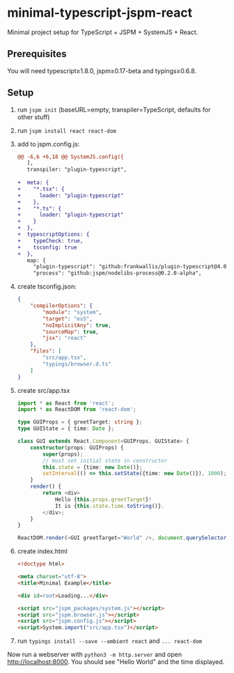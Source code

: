 # minimal-typescript-jspm-react

Minimal project setup for TypeScript + JSPM + SystemJS + React.

## Prerequisites

You will need typescript≥1.8.0, jspm≥0.17-beta and typings≥0.6.8.

## Setup

1. run `jspm init` (baseURL=empty, transpiler=TypeScript, defaults for other stuff)
2. run `jspm install react react-dom`
3. add to jspm.config.js:

	```diff
	@@ -6,6 +6,18 @@ SystemJS.config({
	   ],
	   transpiler: "plugin-typescript",
	 
	+  meta: {
	+    "*.tsx": {
	+      loader: "plugin-typescript"
	+    },
	+    "*.ts": {
	+      loader: "plugin-typescript"
	+    }
	+  },
	+  typescriptOptions: {
	+    typeCheck: true,
	+    tsconfig: true
	+  },
	   map: {
		 "plugin-typescript": "github:frankwallis/plugin-typescript@4.0.1",
		 "process": "github:jspm/nodelibs-process@0.2.0-alpha",
	```
4. create tsconfig.json:

	```json
	{
		"compilerOptions": {
			"module": "system",
			"target": "es5",
			"noImplicitAny": true,
			"sourceMap": true,
			"jsx": "react"
		},
		"files": [
			"src/app.tsx",
			"typings/browser.d.ts"
		]
	}
	```
5. create src/app.tsx
	```typescript
	import * as React from 'react';
	import * as ReactDOM from 'react-dom';

	type GUIProps = { greetTarget: string };
	type GUIState = { time: Date };

	class GUI extends React.Component<GUIProps, GUIState> {
		constructor(props: GUIProps) {
			super(props);
			// must set initial state in constructor
			this.state = {time: new Date()};
			setInterval(() => this.setState({time: new Date()}), 1000);
		}
		render() {
			return <div>
				Hello {this.props.greetTarget}!
				It is {this.state.time.toString()}.
			</div>;
		}
	}

	ReactDOM.render(<GUI greetTarget="World" />, document.querySelector("#root"));
	```
6. create index.html
	```html
	<!doctype html>

	<meta charset="utf-8">
	<title>Minimal Example</title>

	<div id=root>Loading...</div>

	<script src="jspm_packages/system.js"></script>
	<script src="jspm.browser.js"></script>
	<script src="jspm.config.js"></script>
	<script>System.import("src/app.tsx")</script>
	```
7. run `typings install --save --ambient react` and `... react-dom`

Now run a webserver with `python3 -m http.server` and open <http://localhost:8000>. You should see "Hello World" and the time displayed.
